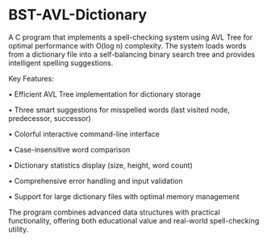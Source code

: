 # BST-AVL-Dictionary
A C program that implements a spell-checking system using AVL Tree for optimal performance with O(log n) complexity. The system loads words from a dictionary file into a self-balancing binary search tree and provides intelligent spelling suggestions.

Key Features:

• Efficient AVL Tree implementation for dictionary storage

• Three smart suggestions for misspelled words (last visited node, predecessor, successor)

• Colorful interactive command-line interface

• Case-insensitive word comparison

• Dictionary statistics display (size, height, word count)

• Comprehensive error handling and input validation

• Support for large dictionary files with optimal memory management

The program combines advanced data structures with practical functionality, offering both educational value and real-world spell-checking utility.
